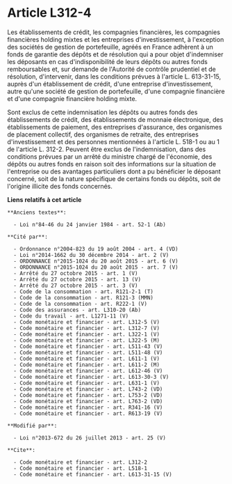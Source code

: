 # Article L312-4

Les établissements de crédit, les compagnies financières, les compagnies financières holding mixtes et les entreprises
d'investissement, à l'exception des sociétés de gestion de portefeuille, agréés en France adhèrent à un fonds de garantie des
dépôts et de résolution qui a pour objet d'indemniser les déposants en cas d'indisponibilité de leurs dépôts ou autres fonds
remboursables et, sur demande de l'Autorité de contrôle prudentiel et de résolution, d'intervenir, dans les conditions
prévues à l'article L. 613-31-15, auprès d'un établissement de crédit, d'une entreprise d'investissement, autre qu'une
société de gestion de portefeuille, d'une compagnie financière et d'une compagnie financière holding mixte. 

Sont exclus de cette indemnisation les dépôts ou autres fonds des établissements de crédit, des établissements de monnaie
électronique, des établissements de paiement, des entreprises d'assurance, des organismes de placement collectif, des
organismes de retraite, des entreprises d'investissement et des personnes mentionnées à l'article L. 518-1 ou au 1 de
l'article L. 312-2. Peuvent être exclus de l'indemnisation, dans des conditions prévues par un arrêté du ministre chargé de
l'économie, des dépôts ou autres fonds en raison soit des informations sur la situation de l'entreprise ou des avantages
particuliers dont a pu bénéficier le déposant concerné, soit de la nature spécifique de certains fonds ou dépôts, soit de
l'origine illicite des fonds concernés.

**Liens relatifs à cet article**

	**Anciens textes**:

	  - Loi n°84-46 du 24 janvier 1984 - art. 52-1 (Ab)

	**Cité par**:

	  - Ordonnance n°2004-823 du 19 août 2004 - art. 4 (VD)
	  - Loi n°2014-1662 du 30 décembre 2014 - art. 2 (V)
	  - ORDONNANCE n°2015-1024 du 20 août 2015 - art. 6 (V)
	  - ORDONNANCE n°2015-1024 du 20 août 2015 - art. 7 (V)
	  - Arrêté du 27 octobre 2015 - art. 1 (V)
	  - Arrêté du 27 octobre 2015 - art. 13 (V)
	  - Arrêté du 27 octobre 2015 - art. 3 (V)
	  - Code de la consommation - art. R121-2-1 (T)
	  - Code de la consommation - art. R121-3 (MMN)
	  - Code de la consommation - art. R222-1 (V)
	  - Code des assurances - art. L310-20 (Ab)
	  - Code du travail - art. L1271-11 (V)
	  - Code monétaire et financier - art. L312-5 (V)
	  - Code monétaire et financier - art. L312-7 (V)
	  - Code monétaire et financier - art. L322-1 (V)
	  - Code monétaire et financier - art. L322-5 (M)
	  - Code monétaire et financier - art. L511-43 (V)
	  - Code monétaire et financier - art. L511-48 (V)
	  - Code monétaire et financier - art. L611-1 (V)
	  - Code monétaire et financier - art. L611-2 (M)
	  - Code monétaire et financier - art. L612-46 (V)
	  - Code monétaire et financier - art. L613-30-3 (V)
	  - Code monétaire et financier - art. L631-1 (V)
	  - Code monétaire et financier - art. L743-2 (VD)
	  - Code monétaire et financier - art. L753-2 (VD)
	  - Code monétaire et financier - art. L763-2 (VD)
	  - Code monétaire et financier - art. R341-16 (V)
	  - Code monétaire et financier - art. R613-19 (V)

	**Modifié par**:

	  - Loi n°2013-672 du 26 juillet 2013 - art. 25 (V)

	**Cite**:

	  - Code monétaire et financier - art. L312-2
	  - Code monétaire et financier - art. L518-1
	  - Code monétaire et financier - art. L613-31-15 (V)
